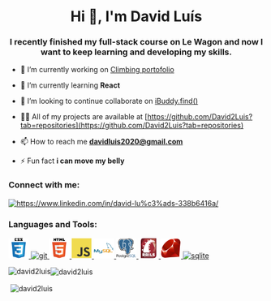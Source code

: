 <h1 align="center">Hi 👋, I'm David Luís</h1>
<h3 align="center">I recently finished my full-stack course on Le Wagon and now I want to keep learning and developing my skills.</h3>

- 🔭 I’m currently working on [Climbing portofolio](https://github.com/David2Luis/rails-clmibing-portofolio)

- 🌱 I’m currently learning **React**

- 👯 I’m looking to continue collaborate on [iBuddy.find()](https://github.com/Ajguerra28/-iBuddy.find)

- 👨‍💻 All of my projects are available at [https://github.com/David2Luis?tab=repositories](https://github.com/David2Luis?tab=repositories)

- 📫 How to reach me **davidluis2020@gmail.com**

- ⚡ Fun fact **i can move my belly**

<h3 align="left">Connect with me:</h3>
<p align="left">
<a href="https://linkedin.com/in/https://www.linkedin.com/in/david-lu%c3%ads-338b6416a/" target="blank"><img align="center" src="https://raw.githubusercontent.com/rahuldkjain/github-profile-readme-generator/master/src/images/icons/Social/linked-in-alt.svg" alt="https://www.linkedin.com/in/david-lu%c3%ads-338b6416a/" height="30" width="40" /></a>
</p>

<h3 align="left">Languages and Tools:</h3>
<p align="left"> <a href="https://www.w3schools.com/css/" target="_blank"> <img src="https://raw.githubusercontent.com/devicons/devicon/master/icons/css3/css3-original-wordmark.svg" alt="css3" width="40" height="40"/> </a> <a href="https://git-scm.com/" target="_blank"> <img src="https://www.vectorlogo.zone/logos/git-scm/git-scm-icon.svg" alt="git" width="40" height="40"/> </a> <a href="https://www.w3.org/html/" target="_blank"> <img src="https://raw.githubusercontent.com/devicons/devicon/master/icons/html5/html5-original-wordmark.svg" alt="html5" width="40" height="40"/> </a> <a href="https://developer.mozilla.org/en-US/docs/Web/JavaScript" target="_blank"> <img src="https://raw.githubusercontent.com/devicons/devicon/master/icons/javascript/javascript-original.svg" alt="javascript" width="40" height="40"/> </a> <a href="https://www.mysql.com/" target="_blank"> <img src="https://raw.githubusercontent.com/devicons/devicon/master/icons/mysql/mysql-original-wordmark.svg" alt="mysql" width="40" height="40"/> </a> <a href="https://www.postgresql.org" target="_blank"> <img src="https://raw.githubusercontent.com/devicons/devicon/master/icons/postgresql/postgresql-original-wordmark.svg" alt="postgresql" width="40" height="40"/> </a> <a href="https://rubyonrails.org" target="_blank"> <img src="https://raw.githubusercontent.com/devicons/devicon/master/icons/rails/rails-original-wordmark.svg" alt="rails" width="40" height="40"/> </a> <a href="https://www.ruby-lang.org/en/" target="_blank"> <img src="https://raw.githubusercontent.com/devicons/devicon/master/icons/ruby/ruby-original.svg" alt="ruby" width="40" height="40"/> </a> <a href="https://www.sqlite.org/" target="_blank"> <img src="https://www.vectorlogo.zone/logos/sqlite/sqlite-icon.svg" alt="sqlite" width="40" height="40"/> </a> </p>

<p><img align="left" src="https://github-readme-stats.vercel.app/api/top-langs?username=david2luis&show_icons=true&locale=en&layout=compact" alt="david2luis" /><img align="center" src="https://github-readme-stats.vercel.app/api?username=david2luis&show_icons=true&locale=en" alt="david2luis" /></p>

<p>&nbsp;<img align="center" src="https://github-readme-stats.vercel.app/api?username=david2luis&show_icons=true&locale=en" alt="david2luis" /></p>
